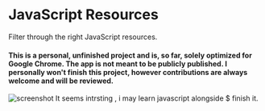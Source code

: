# JavaScript Resources

Filter through the right JavaScript resources.

#### This is a personal, unfinished project and is, so far, solely optimized for Google Chrome. The app is not meant to be publicly published. <strong>I personally won't finish this project, however contributions are always welcome and will be reviewed.</strong>

![screenshot](https://preview.ibb.co/bv7zcn/Screen_Shot_2018_03_08_at_18_48_46.png)
It seems intrsting , i may learn javascript alongside $ finish it.
